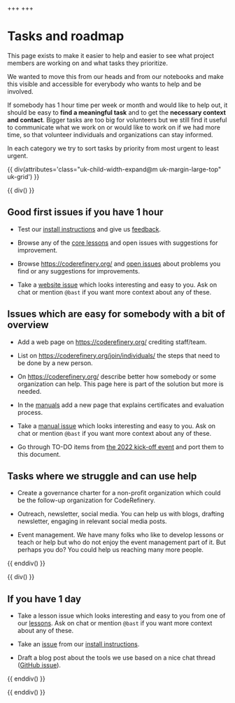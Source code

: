 +++
+++

<div class="uk-background-primary uk-light uk-padding uk-panel">

# Tasks and roadmap

This page exists to make it easier to help and easier to see what project
members are working on and what tasks they prioritize.

We wanted to move this from our heads and from our notebooks and make this
visible and accessible for everybody who wants to help and be involved.

If somebody has 1 hour
time per week or month and would like to help out, it should be easy to **find
a meaningful task** and to get the **necessary context and contact**. Bigger
tasks are too big for volunteers but we still find it useful to communicate
what we work on or would like to work on if we had more time, so that volunteer
individuals and organizations can stay informed.

</div>

In each category we try to sort tasks by priority from most urgent to least
urgent.

{{ div(attributes='class="uk-child-width-expand@m uk-margin-large-top" uk-grid') }}

{{ div() }}


## Good first issues if you have 1 hour

- Test our [install instructions](https://coderefinery.github.io/installation/)
  and give us [feedback](https://github.com/coderefinery/installation/issues).

- Browse any of the [core lessons](https://coderefinery.org/lessons/core/) and
  open issues with suggestions for improvement.

- Browse <https://coderefinery.org/> and [open
  issues](https://github.com/coderefinery/coderefinery.org/issues) about
  problems you find or any suggestions for improvements.

- Take a [website issue](https://github.com/coderefinery/coderefinery.org/issues) which looks
  interesting and easy to you. Ask on chat or mention `@bast` if you want more context about any of these.


## Issues which are easy for somebody with a bit of overview

- Add a web page on <https://coderefinery.org/> crediting staff/team.

- List on <https://coderefinery.org/join/individuals/> the steps that need to
  be done by a new person.

- On <https://coderefinery.org/> describe better how somebody or some
  organization can help. This page here is part
  of the solution but more is needed.

- In the [manuals](https://coderefinery.github.io/manuals/) add a new page that
  explains certificates and evaluation process.

- Take a [manual issue](https://github.com/coderefinery/manuals/issues) which
  looks interesting and easy to you. Ask on chat or mention `@bast` if you want
  more context about any of these.

- Go through TO-DO items from [the 2022 kick-off
  event](https://hackmd.io/@coderefinery/kickoff2022) and port them to this
  document.


## Tasks where we struggle and can use help

- Create a governance charter for a non-profit organization which could be the
  follow-up organization for CodeRefinery.

- Outreach, newsletter, social media. You can help us with blogs, drafting
  newsletter, engaging in relevant social media posts.

- Event management. We have many folks who like to develop lessons or teach or
  help but who do not
  enjoy the event management part of it. But perhaps you do? You could help
  us reaching many more people.

{{ enddiv() }}

{{ div() }}

## If you have 1 day

- Take a lesson issue which looks
  interesting and easy to you from one of our
  [lessons](https://coderefinery.org/lessons/from-coderefinery/). Ask on chat
  or mention `@bast` if you want more context about any of these.

- Take an [issue](https://github.com/coderefinery/installation/issues) from
  our [install instructions](https://coderefinery.github.io/installation/).

- Draft a blog post about the tools we use based on a nice chat thread ([GitHub
  issue](https://github.com/coderefinery/coderefinery.org/issues/720)).

{{ enddiv() }}

{{ enddiv() }}
